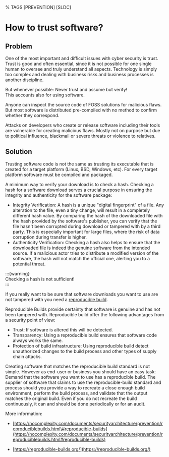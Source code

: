 % TAGS [PREVENTION] [SLDC]

# How to trust software?

## Problem

One of the most important and difficult issues with cyber security is trust. Trust is good and often essential, since it is not possible for one single human to oversee and truly understand all aspects. Technology is simply too complex and dealing with business risks and business processes is another discipline. 

But whenever possible: Never trust and assume but verify\!  
This accounts also for using software.

Anyone can inspect the source code of FOSS solutions for malicious flaws. But most software is distributed pre-compiled with no method to confirm whether they correspond. 

Attacks on developers who create or release software including their tools are vulnerable for creating malicious flaws. Mostly not on purpose but due to political influence, blackmail or severe threats or violence to relatives.

## Solution

Trusting software code is not the same as trusting its executable that is created for a target platform (Linux, BSD, Windows, etc). For every target platform software must be compiled and packaged. 

A minimum way to verify your download is to check a hash. Checking a hash for a software download serves a crucial purpose in ensuring the integrity and authenticity for the software package: 

- Integrity Verification: A hash is a unique "digital fingerprint" of a file. Any alteration to the file, even a tiny change, will result in a completely different hash value. By comparing the hash of the downloaded file with the hash provided by the software's publisher, you can verify that the file hasn't been corrupted during download or tampered with by a third party.   This is especially important for large files, where the risk of data corruption during transfer is higher.  
- Authenticity Verification: Checking a hash also helps to ensure that the downloaded file is indeed the genuine software from the intended source. If a malicious actor tries to distribute a modified version of the software, the hash will not match the official one, alerting you to a potential threat.

:::{warning}  
Checking a hash is not  sufficient\!   
:::

If you really want to be sure that software downloads you want to use are not tampered with you need a [reproducible build](https://nocomplexity.com/documents/securityarchitecture/prevention/reproduciblebuilds.html#reproducible-builds).

Reproducible Builds provide certainty that software is genuine and has not been tampered with. Reproducible build offer the following advantages from a security point of view:

- Trust: If software is altered this will be detected.  
- Transparency: Using a reproducible build ensures that software code always works the same.   
- Protection of build infrastructure: Using reproducible build detect unauthorized changes to the build process and other types of supply chain attacks.

Creating software that matches the reproducible build standard is not simple. However as end-user or business you should have an easy task: Demand that the software you want to use has a reproducible build. The supplier of software that claims to use the reproducible-build standard and process  should you provide a way to recreate a close enough build environment, perform the build process, and validate that the output matches the original build. Even if you do not recreate the build continuously, it can and should be done periodically or for an audit.

More information:

- [https://nocomplexity.com/documents/securityarchitecture/prevention/reproduciblebuilds.html\#reproducible-builds](https://nocomplexity.com/documents/securityarchitecture/prevention/reproduciblebuilds.html#reproducible-builds) 

- [https://reproducible-builds.org/](https://reproducible-builds.org/) 
